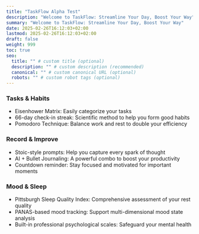 ```yaml
---
title: "TaskFlow Alpha Test"
description: "Welcome to TaskFlow: Streamline Your Day, Boost Your Way"
summary: "Welcome to TaskFlow: Streamline Your Day, Boost Your Way"
date: 2025-02-26T16:12:03+02:00
lastmod: 2025-02-26T16:12:03+02:00
draft: false
weight: 999
toc: true
seo:
  title: "" # custom title (optional)
  description: "" # custom description (recommended)
  canonical: "" # custom canonical URL (optional)
  robots: "" # custom robot tags (optional)
---
```


### Tasks & Habits

- Eisenhower Matrix: Easily categorize your tasks
- 66-day check-in streak: Scientific method to help you form good habits
- Pomodoro Technique: Balance work and rest to double your efficiency

### Record & Improve

- Stoic-style prompts: Help you capture every spark of thought
- AI + Bullet Journaling: A powerful combo to boost your productivity
- Countdown reminder: Stay focused and motivated for important moments

### Mood & Sleep

- Pittsburgh Sleep Quality Index: Comprehensive assessment of your rest quality
- PANAS-based mood tracking: Support multi-dimensional mood state analysis
- Built-in professional psychological scales: Safeguard your mental health
